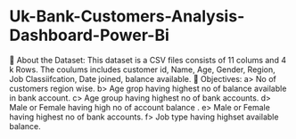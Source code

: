 # Uk-Bank-Customers-Analysis-Dashboard-Power-Bi
	About the Dataset:   This dataset is a CSV files consists of 11 colums and 4 k Rows. The coulums includes customer id, Name, Age, Gender, Region, Job Classiifcation, Date joined, balance available.
	Objectives: 
a>	No of customers region wise.
b>	Age grop having highest no of balance available in bank account.
c>	Age group having highest no of bank accounts.
d>	Male or Female having high no of account balance .
e>	Male or Female having highest no of bank accounts.
f>	Job type having highset available balance.
